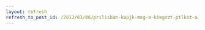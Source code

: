 ```yaml
---
layout: refresh
refresh_to_post_id: /2012/03/06/prilisban-kapjk-meg-a-kiegszt-ptlkot-a-kismamk
---
```

